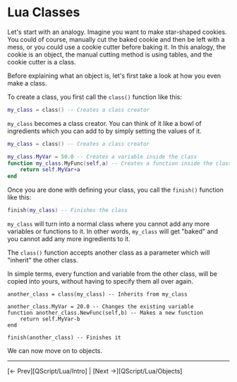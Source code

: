# Lua Classes

Let's start with an analogy. Imagine you want to make star-shaped cookies. You could of course, manually cut the baked cookie and then be left with a mess, or you could use a cookie cutter before baking it. In this analogy, the cookie is an object, the manual cutting method is using tables, and the cookie cutter is a class.

Before explaining what an object is, let's first take a look at how you even make a class.

To create a class, you first call the `class()` function like this:

```lua
my_class = class() -- Creates a class creator
```

`my_class` becomes a class creator. You can think of it like a bowl of ingredients which you can add to by simply setting the values of it.

```lua
my_class = class() -- Creates a class creator

my_class.MyVar = 50.0 -- Creates a variable inside the class
function my_class.MyFunc(self,a) -- Creates a function inside the class
    return self.MyVar+a
end
```

Once you are done with defining your class, you call the `finish()` function like this:

```lua
finish(my_class) -- Finishes the class
```

`my_class` will turn into a normal class where you cannot add any more variables or functions to it. In other words, `my_class` will get "baked" and you cannot add any more ingredients to it.

The `class()` function accepts another class as a parameter which will "inherit" the other class.

In simple terms, every function and variable from the other class, will be copied into yours, without having to specify them all over again.

    another_class = class(my_class) -- Inherits from my_class

    another_class.MyVar = 20.0 -- Changes the existing variable
    function another_class.NewFunc(self,b) -- Makes a new function
        return self.MyVar-b
    end

    finish(another_class) -- Finishes it

We can now move on to objects.

---

[<- Prev][QScript/Lua/Intro] |
[Next ->][QScript/Lua/Objects]